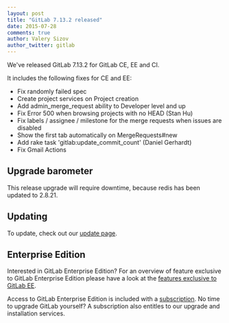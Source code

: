```yaml
---
layout: post
title: "GitLab 7.13.2 released"
date: 2015-07-28
comments: true
author: Valery Sizov
author_twitter: gitlab
---
```


We've released GitLab 7.13.2 for GitLab CE, EE and CI.

It includes the following fixes for CE and EE:

  - Fix randomly failed spec
  - Create project services on Project creation
  - Add admin_merge_request ability to Developer level and up
  - Fix Error 500 when browsing projects with no HEAD (Stan Hu)
  - Fix labels / assignee / milestone for the merge requests when issues are disabled
  - Show the first tab automatically on MergeRequests#new
  - Add rake task 'gitlab:update_commit_count' (Daniel Gerhardt)
  - Fix Gmail Actions


<!-- more -->

## Upgrade barometer

This release upgrade will require downtime, because redis has been updated to 2.8.21.

## Updating

To update, check out our [update page](https://about.gitlab.com/update).

## Enterprise Edition

Interested in GitLab Enterprise Edition?
For an overview of feature exclusive to GitLab Enterprise Edition please have a look at the [features exclusive to GitLab EE](http://about.gitlab.com/features/#enterprise).

Access to GitLab Enterprise Edition is included with a [subscription](http://www.gitlab.com/pricing).
No time to upgrade GitLab yourself?
A subscription also entitles to our upgrade and installation services.